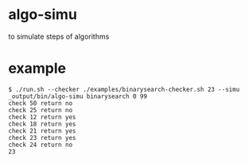 # algo-simu

to simulate steps of algorithms

# example

```
$ ./run.sh --checker ./examples/binarysearch-checker.sh 23 --simu _output/bin/algo-simu binarysearch 0 99
check 50 return no
check 25 return no
check 12 return yes
check 18 return yes
check 21 return yes
check 23 return yes
check 24 return no
23
```
